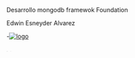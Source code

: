 Desarrollo mongodb framewok Foundation
<p>Edwin Esneyder Alvarez</p>

-[![logo](http://www.patriciogonzalezvivo.com/images/tutoriales/oF-workshop.jpg)](http://www.ingesneyder.tk)


<img class="profile-img" src="img/1.png" width="4"  alt="">
<img class="profile-img" src="img/2.png" width="4"  alt="">